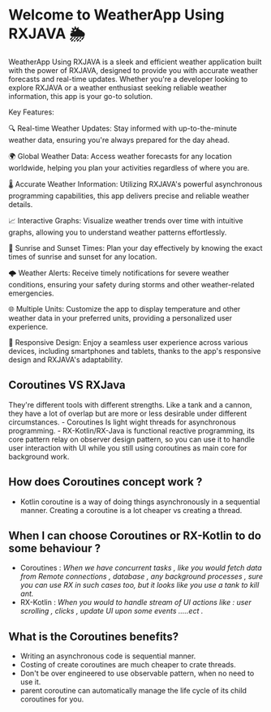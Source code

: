 # Welcome to WeatherApp Using RXJAVA 🌦️

WeatherApp Using RXJAVA is a sleek and efficient weather application built with the power of RXJAVA, designed to provide you with accurate weather forecasts and real-time updates. Whether you're a developer looking to explore RXJAVA or a weather enthusiast seeking reliable weather information, this app is your go-to solution.

Key Features:

🔍 Real-time Weather Updates: Stay informed with up-to-the-minute weather data, ensuring you're always prepared for the day ahead.

🌍 Global Weather Data: Access weather forecasts for any location worldwide, helping you plan your activities regardless of where you are.

🌡️ Accurate Weather Information: Utilizing RXJAVA's powerful asynchronous programming capabilities, this app delivers precise and reliable weather details.

📈 Interactive Graphs: Visualize weather trends over time with intuitive graphs, allowing you to understand weather patterns effortlessly.

🌅 Sunrise and Sunset Times: Plan your day effectively by knowing the exact times of sunrise and sunset for any location.

🌩️ Weather Alerts: Receive timely notifications for severe weather conditions, ensuring your safety during storms and other weather-related emergencies.

🌐 Multiple Units: Customize the app to display temperature and other weather data in your preferred units, providing a personalized user experience.

📱 Responsive Design: Enjoy a seamless user experience across various devices, including smartphones and tablets, thanks to the app's responsive design and RXJAVA's adaptability.

**Coroutines VS RXJava**
-------------------
They're different tools with different strengths. Like a tank and a cannon, they have a lot of overlap but are more or less desirable under different circumstances.
        - Coroutines Is light wight threads for asynchronous programming.
        - RX-Kotlin/RX-Java is functional reactive programming, its core pattern relay on
        observer design pattern, so you can use it to handle user interaction with UI while you
        still using coroutines as main core for background work.

**How does Coroutines concept work ?**
------------
 - Kotlin coroutine is a way of doing things asynchronously in a sequential manner. Creating a coroutine is a lot cheaper vs creating a thread.


**When I can choose Coroutines or RX-Kotlin to do some behaviour ?**
--------------------------
 - Coroutines : *When we have concurrent tasks , like you would fetch data from Remote connections
 , database , any background processes , sure you can use RX in such cases too, but it looks like
  you use a tank to kill ant.*
 - RX-Kotlin : *When you would to handle stream of UI actions like : user scrolling , clicks ,
 update UI upon some events .....ect .*


**What is the Coroutines benefits?**
-----------------------------

 - Writing an asynchronous code is sequential manner.
 - Costing of create coroutines are much cheaper to crate threads.
 - Don't be over engineered to use observable pattern, when no need to use it.
 - parent coroutine can automatically manage the life cycle of its child coroutines for you.
